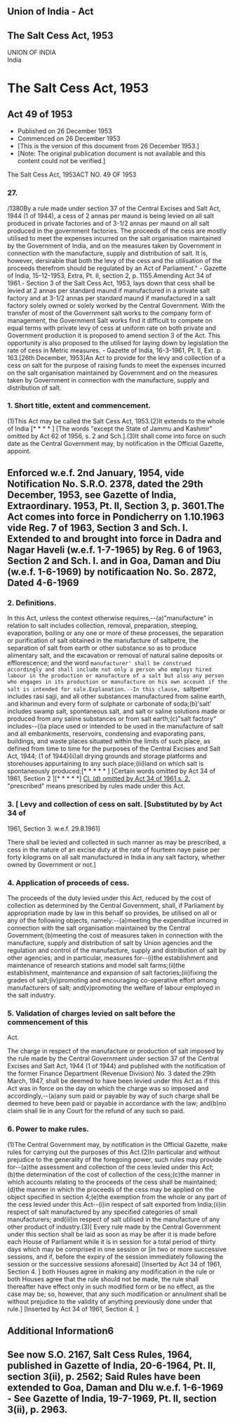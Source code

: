 ## Union of India - Act

## The Salt Cess Act, 1953

UNION OF INDIA  
India

# The Salt Cess Act, 1953

## Act 49 of 1953

  * Published on 26 December 1953 
  * Commenced on 26 December 1953 
  * [This is the version of this document from 26 December 1953.] 
  * [Note: The original publication document is not available and this content could not be verified.] 

The Salt Cess Act, 1953ACT NO. 49 OF 1953

### 27.

/1380By a rule made under section 37 of the Central Excises and Salt Act, 1944
(1 of 1944), a cess of 2 annas per maund is being levied on all salt produced
in private factories and of 3-1/2 annas per maund on all salt produced in the
government factories. The proceeds of the cess are mostly utilised to meet the
expenses incurred on the salt organisation maintained by the Government of
India, and on the measures taken by Government in connection with the
manufacture, supply and distribution of salt. It is, however, dersirable that
both the levy of the cess and the utilisation of the proceeds therefrom should
be regulated by an Act of Parliament." - Gazette of India, 15-12-1953, Extra,
Pt. II, section 2, p. 1155.Amending Act 34 of 1961.- Section 3 of the Salt
Cess Act, 1953, lays down that cess shall be levied at 2 annas per standard
maund if manufactured in a private salt factory and at 3-1/2 annas per
standard maund if manufactured in a salt factory solely owned or solely worked
by the Central Government. With the transfer of most of the Government salt
works to the company form of management, the Government Salt works find it
difficult to compete on equal terms with private levy of cess at uniform rate
on both private and Government production it is proposed to amend section 3 of
the Act. This opportunity is also proposed to the utilised for laying down by
legislation the rate of cess in Metric measures. - Gazette of India,
16-3-1961, Pt. II, Ext. p. 163.[26th December, 1953]An Act to provide for the
levy and collection of a cess on salt for the purpose of raising funds to meet
the expenses incurred on the salt organisation maintained by Government and on
the measures taken by Government in connection with the manufacture, supply
and distribution of salt.

### 1. Short title, extent and commencement.

(1)This Act may be called the Salt Cess Act, 1953.(2)It extends to the whole
of India [* * * * ] [The words "except the State of Jammu and Kashmir" omitted
by Act 62 of 1956, s. 2 and Sch.].(3)It shall come into force on such date as
the Central Government may, by notification in the Official Gazette, appoint.

Enforced w.e.f. 2nd January, 1954, vide Notification No. S.R.O. 2378, dated
the 29th December, 1953, see Gazette of India, Extraordinary. 1953, Pt. II,
Section 3, p. 3601.The Act comes into force in Pondicherry on 1.10.1963 vide
Reg. 7 of 1963, Section 3 and Sch. I. Extended to and brought into force in
Dadra and Nagar Haveli (w.e.f. 1-7-1965) by Reg. 6 of 1963, Section 2 and Sch.
I. and in Goa, Daman and Diu (w.e.f. 1-6-1969) by notificaation No. So. 2872,
Dated 4-6-1969  
---  
  
### 2. Definitions.

In this Act, unless the context otherwise requires,--(a)"manufacture" in
relation to salt includes collection, removal, preparation, steeping,
evaporation, boiling or any one or more of these processes, the separation or
purification of salt obtained in the manufacture of saltpetre, the separation
of salt from earth or other substance so as to produce alimentary salt, and
the excavation or removal of natural saline deposits or efflorescence; and the
word `manufacturer' shall be construed accordingly and shall include not only
a person who employs hired labour in the production or manufacture of a salt
but also any person who engages in its production or manufacture on his own
account if the salt is intended for sale.Explanation.--In this clause,
`saltpetre' includes rasi sajji, and all other substances manufactured from
saline earth, and kharinun and every form of sulphate or carbonate of
soda;(b)'salt' includes swamp salt, spontaneous salt, and salt or saline
solutions made or produced from any saline substances or from salt
earth;(c)"salt factory" includes--(i)a place used or intended to be used in
the manufacture of salt and all embankments, reservoirs, condensing and
evaporating pans, buildings, and waste places situated within the limits of
such place, as defined from time to time for the purposes of the Central
Excises and Salt Act, 1944; (1 of 1944)(ii)all drying grounds and storage
platforms and storehouses appurtaining to any such place;(iii)land on which
salt is spontaneously produced;[* * * * * ] [Certain words omitted by Act 34
of 1961, Section 2 ][* * * * *] [Cl. (d) omitted by Act 34 of 1961 s. 2.
](e)"prescribed" means prescribed by rules made under this Act.

### 3. [ Levy and collection of cess on salt. [Substituted by by Act 34 of
1961, Section 3. w.e.f. 29.8.1961]

There shall be levied and collected in such manner as may be prescribed, a
cess in the nature of an excise duty at the rate of fourteen naye paise per
forty kilograms on all salt manufactured in India in any salt factory, whether
owned by Government or not.]

### 4. Application of proceeds of cess.

The proceeds of the duty levied under this Act, reduced by the cost of
collection as determined by the Central Government, shall, if Parliament by
appropriation made by law in this behalf so provides, be utilised on all or
any of the following objects, namely:--(a)meeting the expenditue incurred in
connection with the salt organisation maintained by the Central
Government;(b)meeting the cost of measures taken in connection with the
manufacture, supply and distribution of salt by Union agencies and the
regulation and control of the manufacture, supply and distribution of salt by
other agencies; and in particular, measures for--(i)the establishment and
maintenance of research stations and model salt farms;(ii)the establishment,
maintenance and expansion of salt factories;(iii)fixing the grades of
salt;(iv)promoting and encouraging co-operative effort among manufacturers of
salt; and(v)promoting the welfare of labour employed in the salt industry.

### 5. Validation of charges levied on salt before the commencement of this
Act.

The charge in respect of the manufacture or production of salt imposed by the
rule made by the Central Government under section 37 of the Central Excises
and Salt Act, 1944 (1 of 1944) and published with the notification of the
former Finance Department (Revenue Division) No. 3 dated the 29th March, 1947,
shall be deemed to have been levied under this Act as if this Act was in force
on the day on which the charge was so imposed and accordingly,--(a)any sum
paid or payable by way of such charge shall be deemed to heve been paid or
payable in accordance with the law; and(b)no claim shall lie in any Court for
the refund of any such so paid.

### 6. Power to make rules.

(1)The Central Government may, by notification in the Official Gazette, make
rules for carrying out the purposes of this Act.(2)In particular and without
prejudice to the generality of the foregoing power, such rules may provide
for--(a)the assessment and collection of the cess levied under this Act;(b)the
determination of the cost of collection of the cess;(c)the manner in which
accounts relating to the proceeds of the cess shall be maintained;(d)the
manner in which the proceeds of the cess may be applied on the object
specified in section 4;(e)the exemption from the whole or any part of the cess
levied under this Act--(i)in respect of salt exported from India;(ii)in
respect of salt manufactured by any specified categories of small
manufacturers; and(iii)in respect of salt utilised in the manufacture of any
other product of industry.(3)[ Every rule made by the Central Government under
this section shall be laid as soon as may be after it is made before each
House of Parliament while it is in session for a total period of thirty days
which may be comprised in one session or [in two or more successive sessions,
and if, before the expiry of the session immediately following the session or
the successive sessions aforesaid] [Inserted by Act 34 of 1961, Section 4. ]
both Houses agree in making any modification in the rule or both Houses agree
that the rule should not be made, the rule shall thereafter have effect only
in such modified form or be no effect, as the case may be; so, however, that
any such modification or annulment shall be without prejudice to the validity
of anything previously done under that rule.] [Inserted by Act 34 of 1961,
Section 4. ]

Additional Information6  
---  
  
See now S.O. 2167, Salt Cess Rules, 1964, published in Gazette of India,
20-6-1964, Pt. II, section 3(ii), p. 2562; Said Rules have been extended to
Goa, Daman and DIu w.e.f. 1-6-1969 - See Gazette of India, 19-7-1969, Pt. II,
section 3(ii), p. 2963.  
---

